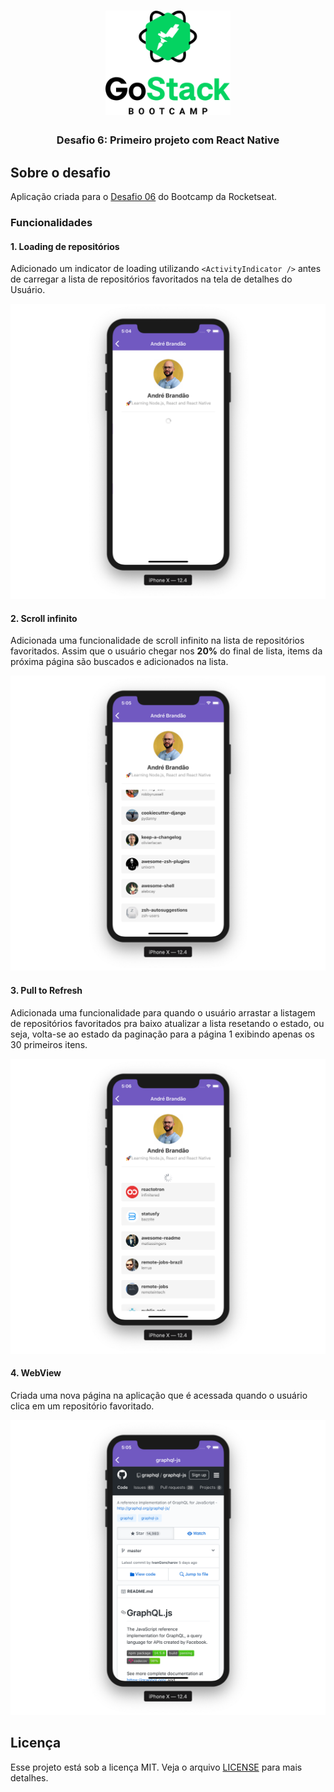 <h1 align="center">
  <img alt="GoStack" title="GoStack" src=".github/logo.png" width="200px" />
</h1>

<h3 align="center">
  Desafio 6: Primeiro projeto com React Native
</h3>

## Sobre o desafio

Aplicação criada para o [Desafio 06](https://github.com/Rocketseat/bootcamp-gostack-desafio-06) do Bootcamp da Rocketseat.

### Funcionalidades

#### 1. Loading de repositórios

Adicionado um indicator de loading utilizando `<ActivityIndicator />` antes de carregar a lista de repositórios favoritados na tela de detalhes do Usuário.

<p align="center">
  <img alt="Loading" title="Loading" src=".github/loading.png" />
</p>

#### 2. Scroll infinito

Adicionada uma funcionalidade de scroll infinito na lista de repositórios favoritados. Assim que o usuário chegar nos **20%** do final de lista, items da próxima página são buscados e adicionados na lista.

<p align="center">
  <img alt="InfiniteScroll" title="InfiniteScroll" src=".github/infinite-scroll.png" />
</p>

#### 3. Pull to Refresh

Adicionada uma funcionalidade para quando o usuário arrastar a listagem de repositórios favoritados pra baixo atualizar a lista resetando o estado, ou seja, volta-se ao estado da paginação para a página 1 exibindo apenas os 30 primeiros itens.

<p align="center">
  <img alt="PullRefresh" title="PullRefresh" src=".github/pull-refresh.png" />
</p>

#### 4. WebView

Criada uma nova página na aplicação que é acessada quando o usuário clica em um repositório favoritado.

<p align="center">
  <img alt="WebView" title="WebView" src=".github/webview.png" />
</p>


## Licença

Esse projeto está sob a licença MIT. Veja o arquivo [LICENSE](LICENSE) para mais detalhes.

